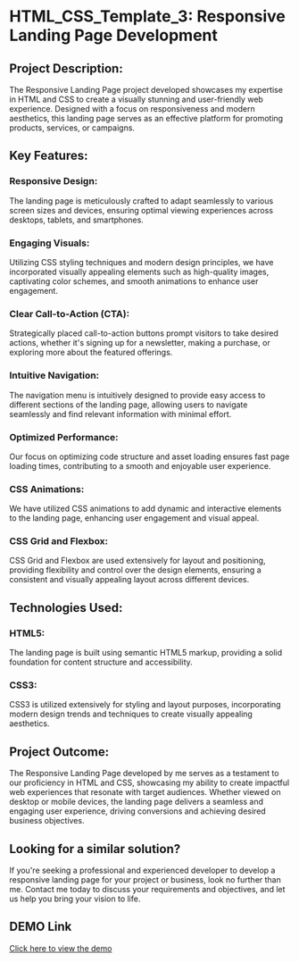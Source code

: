 # HTML_CSS_Template_3: Responsive Landing Page Development

## Project Description:

The Responsive Landing Page project developed showcases my expertise in HTML and CSS to create a visually stunning and user-friendly web experience. Designed with a focus on responsiveness and modern aesthetics, this landing page serves as an effective platform for promoting products, services, or campaigns.

## Key Features:

### Responsive Design: 
The landing page is meticulously crafted to adapt seamlessly to various screen sizes and devices, ensuring optimal viewing experiences across desktops, tablets, and smartphones.

### Engaging Visuals: 
Utilizing CSS styling techniques and modern design principles, we have incorporated visually appealing elements such as high-quality images, captivating color schemes, and smooth animations to enhance user engagement.

### Clear Call-to-Action (CTA): 
Strategically placed call-to-action buttons prompt visitors to take desired actions, whether it's signing up for a newsletter, making a purchase, or exploring more about the featured offerings.

### Intuitive Navigation: 
The navigation menu is intuitively designed to provide easy access to different sections of the landing page, allowing users to navigate seamlessly and find relevant information with minimal effort.

### Optimized Performance: 
Our focus on optimizing code structure and asset loading ensures fast page loading times, contributing to a smooth and enjoyable user experience.

### CSS Animations: 
We have utilized CSS animations to add dynamic and interactive elements to the landing page, enhancing user engagement and visual appeal.

### CSS Grid and Flexbox: 
CSS Grid and Flexbox are used extensively for layout and positioning, providing flexibility and control over the design elements, ensuring a consistent and visually appealing layout across different devices.

## Technologies Used:

### HTML5: 
The landing page is built using semantic HTML5 markup, providing a solid foundation for content structure and accessibility.

### CSS3: 
CSS3 is utilized extensively for styling and layout purposes, incorporating modern design trends and techniques to create visually appealing aesthetics.

## Project Outcome:
The Responsive Landing Page developed by me serves as a testament to our proficiency in HTML and CSS, showcasing my ability to create impactful web experiences that resonate with target audiences. Whether viewed on desktop or mobile devices, the landing page delivers a seamless and engaging user experience, driving conversions and achieving desired business objectives.

## Looking for a similar solution?
If you're seeking a professional and experienced developer to develop a responsive landing page for your project or business, look no further than me. Contact me today to discuss your requirements and objectives, and let us help you bring your vision to life.

## DEMO Link
[Click here to view the demo](https://hussiensulyman.github.io/HTML_CSS_Template_3/)
